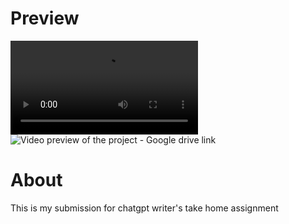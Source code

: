 # Preview

![Video preview of the project](docs/video.mp4 "a title")
![Video preview of the project - Google drive link](https://drive.google.com/file/d/1kQX3fvFHorIPZN8uc1TZN9uYiZ-piaG4/view?usp=sharing "a title")

# About

This is my submission for chatgpt writer's take home assignment
